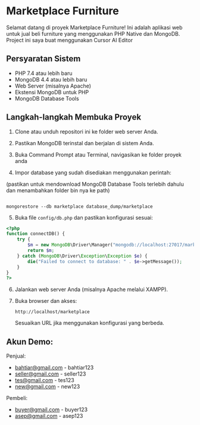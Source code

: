 # Marketplace Furniture

Selamat datang di proyek Marketplace Furniture! Ini adalah aplikasi web untuk jual beli furniture yang menggunakan PHP Native dan MongoDB. Project ini saya buat menggunakan Cursor AI Editor

## Persyaratan Sistem

- PHP 7.4 atau lebih baru
- MongoDB 4.4 atau lebih baru
- Web Server (misalnya Apache)
- Ekstensi MongoDB untuk PHP
- MongoDB Database Tools

## Langkah-langkah Membuka Proyek

1. Clone atau unduh repositori ini ke folder web server Anda.

2. Pastikan MongoDB terinstal dan berjalan di sistem Anda.

3. Buka Command Prompt atau Terminal, navigasikan ke folder proyek anda

4. Impor database yang sudah disediakan menggunakan perintah:

(pastikan untuk mendownload MongoDB Database Tools terlebih dahulu dan menambahkan folder bin nya ke path)

```

mongorestore --db marketplace database_dump/marketplace

```

5. Buka file `config/db.php` dan pastikan konfigurasi sesuai:

```php
<?php
function connectDB() {
    try {
        $m = new MongoDB\Driver\Manager("mongodb://localhost:27017/marketplace");
        return $m;
    } catch (MongoDB\Driver\Exception\Exception $e) {
        die("Failed to connect to database: " . $e->getMessage());
    }
}
?>
```

6. Jalankan web server Anda (misalnya Apache melalui XAMPP).

7. Buka browser dan akses:
   ```
   http://localhost/marketplace
   ```
   Sesuaikan URL jika menggunakan konfigurasi yang berbeda.

## Akun Demo:
Penjual:
 - bahtiar@gmail.com - bahtiar123
 - seller@gmail.com - seller123
 - tes@gmail.com - tes123
 - new@gmail.com - new123

Pembeli:
 - buyer@gmail.com - buyer123
 - asep@gmail.com - asep123


